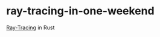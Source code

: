 # ray-tracing-in-one-weekend
[Ray-Tracing](https://raytracing.github.io/books/RayTracingInOneWeekend.html) in Rust
